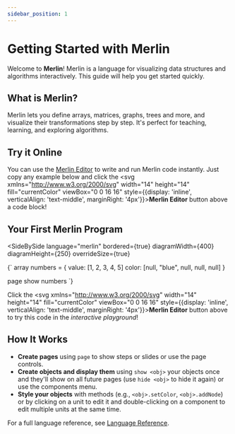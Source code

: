 ```yaml
---
sidebar_position: 1
---
```



# Getting Started with Merlin

Welcome to **Merlin**! Merlin is a language for visualizing data structures and algorithms interactively. This guide will help you get started quickly.

## What is Merlin?

Merlin lets you define arrays, matrices, graphs, trees and more, and visualize their transformations step by step. It's perfect for teaching, learning, and exploring algorithms.

## Try it Online

You can use the [Merlin Editor](https://eth-peach-lab.github.io/merlin/) to write and run Merlin code instantly. Just copy any example below and click the <svg xmlns="http://www.w3.org/2000/svg" width="14" height="14" fill="currentColor" viewBox="0 0 16 16" style={{display: 'inline', verticalAlign: 'text-middle', marginRight: '4px'}}><path d="M14 0a2 2 0 0 1 2 2v12a2 2 0 0 1-2 2H2a2 2 0 0 1-2-2V2a2 2 0 0 1 2-2zM5.904 10.803 10 6.707v2.768a.5.5 0 0 0 1 0V5.5a.5.5 0 0 0-.5-.5H6.525a.5.5 0 1 0 0 1h2.768l-4.096 4.096a.5.5 0 0 0 .707.707"/></svg>**Merlin Editor** button above a code block!

## Your First Merlin Program

<SideBySide 
  language="merlin"
  bordered={true}
  diagramWidth={400}
  diagramHeight={250}
  overrideSize={true}
>
{`
array numbers = {
    value: [1, 2, 3, 4, 5]
    color: [null, "blue", null, null, null]
}

page
show numbers
`}
</SideBySide>

Click the <svg xmlns="http://www.w3.org/2000/svg" width="14" height="14" fill="currentColor" viewBox="0 0 16 16" style={{display: 'inline', verticalAlign: 'text-middle', marginRight: '4px'}}><path d="M14 0a2 2 0 0 1 2 2v12a2 2 0 0 1-2 2H2a2 2 0 0 1-2-2V2a2 2 0 0 1 2-2zM5.904 10.803 10 6.707v2.768a.5.5 0 0 0 1 0V5.5a.5.5 0 0 0-.5-.5H6.525a.5.5 0 1 0 0 1h2.768l-4.096 4.096a.5.5 0 0 0 .707.707"/></svg>**Merlin Editor** button above to try this code in the *interactive playground*!

## How It Works

- **Create pages** using `page` to show steps or slides or use the page controls.
- **Create objects and display them** using `show <obj>` your objects once and they'll show on all future pages (use `hide <obj>` to hide it again) or use the components menu.
- **Style your objects** with methods (e.g., `<obj>.setColor`, `<obj>.addNode`) or by clicking on a unit to edit it and double-clicking
on a component to edit multiple units at the same time.

For a full language reference, see [Language Reference](./language-reference.md).
